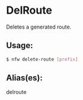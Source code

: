 # DelRoute
Deletes a generated route.
## Usage:
```sh
$ nfw delete-route [prefix]
```
## Alias(es):
delroute

